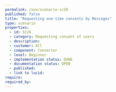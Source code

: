 ```yaml
---
permalink: /use/scenario-sc26
published: false
title: "Requesting one-time consents by Messages"
type: scenario
properties:
  - id: SC26
  - category: Requesting consent of users
  - description: 
  - customer: All
  - component: Connector
  - level: Beginner
  - implementation status: DONE
  - documentation status: OPEN
  - published: 
  - link to lucid: 
require:
required_by:
---
```



